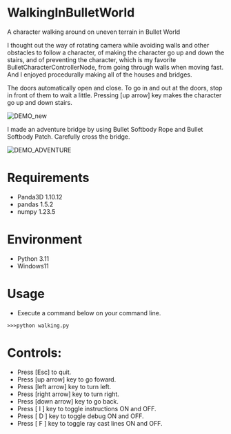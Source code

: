 # WalkingInBulletWorld

A character walking around on uneven terrain in Bullet World

I thought out the way of rotating camera while avoiding walls and other obstacles to follow a character, of making the character go up and down the stairs, and of preventing the character, which is my favorite BulletCharacterControllerNode, from going through walls when moving fast. And I enjoyed procedurally making all of the houses and bridges. 

The doors automatically open and close. To go in and out at the doors, stop in front of them to wait a little. Pressing [up arrow] key makes the character go up and down stairs. 

![DEMO_new](https://user-images.githubusercontent.com/48859041/233696155-3bfe126e-ed1f-47d3-9937-a8623c39cca1.png)

I made an adventure bridge by using Bullet Softbody Rope and Bullet Softbody Patch. Carefully cross the bridge.

![DEMO_ADVENTURE](https://github.com/taKana671/WalkingInBulletWorld/assets/48859041/ed157f28-1b7c-414a-99dd-fd271257a409)

# Requirements
* Panda3D 1.10.12
* pandas 1.5.2
* numpy 1.23.5

# Environment
* Python 3.11
* Windows11

# Usage
* Execute a command below on your command line.
```
>>>python walking.py
```

# Controls:
* Press [Esc] to quit.
* Press [up arrow] key to go foward.
* Press [left arrow] key to turn left.
* Press [right arrow] key to turn right.
* Press [down arrow] key to go back.
* Press [ I ] key to toggle instructions ON and OFF.
* Press [ D ] key to toggle debug ON and OFF.
* Press [ F ] key to toggle ray cast lines ON and OFF.
